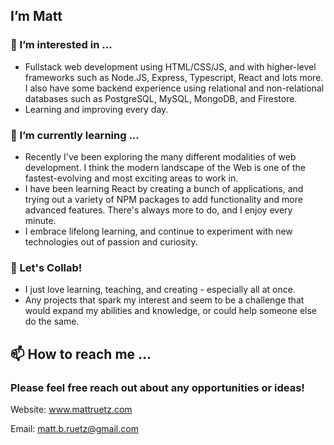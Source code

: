 ## I’m Matt
### 👀 I’m interested in ...
- Fullstack web development using HTML/CSS/JS, and with higher-level frameworks such as Node.JS, Express, Typescript, React and lots more. I also have some backend experience using relational and non-relational databases such as PostgreSQL, MySQL, MongoDB, and Firestore.
- Learning and improving every day.

### 🌱 I’m currently learning ...
- Recently I've been exploring the many different modalities of web development. I think the modern landscape of the Web is one of the fastest-evolving and most exciting areas to work in.
- I have been learning React by creating a bunch of applications, and trying out a variety of NPM packages to add functionality and more advanced features. There's always more to do, and I enjoy every minute.
- I embrace lifelong learning, and continue to experiment with new technologies out of passion and curiosity.

### 💞️ Let's Collab!
- I just love learning, teaching, and creating - especially all at once.
- Any projects that spark my interest and seem to be a challenge that would expand my abilities and knowledge, or could help someone else do the same.

## 📫 How to reach me ...
### **Please feel free reach out about any opportunities or ideas!**
Website: www.mattruetz.com

Email: matt.b.ruetz@gmail.com
